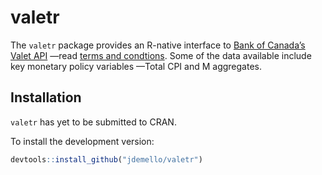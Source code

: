 
# valetr

The `valetr` package provides an R-native interface to [Bank of Canada’s
Valet API](https://www.bankofcanada.ca/valet/docs) —read [terms and
condtions](https://www.bankofcanada.ca/terms/). Some of the data
available include key monetary policy variables —Total CPI and M
aggregates.

## Installation

`valetr` has yet to be submitted to CRAN.

To install the development version:

``` r
devtools::install_github("jdemello/valetr")
```
